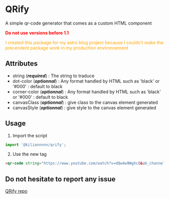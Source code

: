 # QRify
A simple qr-code generator that comes as a custom HTML component

**<p style="color:red">Do not use versions before 1.1</p>**
<p style="color:orange">I created this package for my astro blog project because I couldn't make the precendent package work in my production environnement</p>

## Attributes
- string (***required***) : The string to traduce
- dot-color (***optionnal***) : Any format handled by HTML such as 'black' or '#000' : default to black
- corner-color (***optionnal***) : Any format handled by HTML such as 'black' or '#000' : default to black
- canvasClass (***optionnal***) : give class to the canvas element generated
- canvasStyle (***optionnal***) : give style to the canvas element generated

## Usage
1. Import the script
```Javascript
import '@kiliannnnn/qrify';
```
2. Use the new tag
```HTML
<qr-code string="https://www.youtube.com/watch?v=dQw4w9WgXcQ&ab_channel=RickAstley" dot-color="#999" corner-color="#999" canvasClass="round-lg" canvasStyle="padding: 10px;"></qr-code>
```

## Do not hesitate to report any issue
[QRify repo](https://github.com/kiliannnnn/qrify)